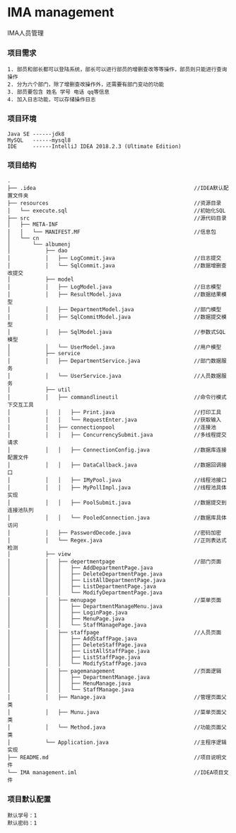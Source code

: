 # IMA management
IMA人员管理
  
### 项目需求  

    1. 部员和部长都可以登陆系统，部长可以进行部员的增删查改等等操作，部员则只能进行查询操作  
    2. 分为六个部门，除了增删查改操作外，还需要有部门变动的功能  
    3. 部员要包含 姓名 学号 电话 qq等信息  
    4. 加入日志功能，可以存储操作日志  
  
### 项目环境  

    Java SE ------jdk8  
    MySQL   ------mysql8  
    IDE     ------IntelliJ IDEA 2018.2.3 (Ultimate Edition)  

### 项目结构  

    .  
    ├── .idea                                                  //IDEA默认配置文件夹  
    ├── resources                                              //资源目录  
    │   └── execute.sql                                        //初始化SQL  
    ├── src                                                    //源代码目录  
    │   ├── META-INF                                           
    │   │   └── MANIFEST.MF                                    //信息包  
    │   └── cn                                                 
    │       └── albumenj                                       
    │           ├── dao                                          
    │           │   ├── LogCommit.java                         //日志提交  
    │           │   └── SqlCommit.java                         //数据增删查改提交  
    │           ├── model                                        
    │           │   ├── LogModel.java                          //日志模型  
    │           │   ├── ResultModel.java                       //数据结果模型  
    │           │   ├── DepartmentModel.java                   //部门模型   
    │           │   ├── SqlCommitModel.java                    //数据提交模型   
    │           │   ├── SqlModel.java                          //参数式SQL模型  
    │           │   └── UserModel.java                         //用户模型  
    │           ├── service                                      
    │           │   ├── DepartmentService.java                 //部门数据服务  
    │           │   └── UserService.java                       //人员数据服务  
    │           ├── util                                         
    │           │   ├── commandlineutil                        //命令行模式下交互工具 
    │           │   │   ├── Print.java                         //打印工具
    │           │   │   └── RequestEnter.java                  //获取输入  
    │           │   ├── connectionpool                         //连接池  
    │           │   │   ├── ConcurrencySubmit.java             //多线程提交请求  
    │           │   │   ├── ConnectionConfig.java              //数据库连接配置文件  
    │           │   │   ├── DataCallback.java                  //数据回调接口  
    │           │   │   ├── IMyPool.java                       //线程池接口  
    │           │   │   ├── MyPollImpl.java                    //线程池具体实现  
    │           │   │   ├── PoolSubmit.java                    //数据提交到连接池队列  
    │           │   │   └── PooledConnection.java              //数据库具体访问  
    │           │   ├── PasswordDecode.java                    //密码加密  
    │           │   └── Regex.java                             //正则表达式检测  
    │           ├── view                                         
    │           │   ├── depertmentpage                         //部门页面  
    │           │   │   ├── AddDepartmentPage.java              
    │           │   │   ├── DeleteDepartmentPage.java            
    │           │   │   ├── ListAllDepartmentPage.java            
    │           │   │   ├── ListDepartmentPage.java            
    │           │   │   └── ModifyDepartmentPage.java            
    │           │   ├── menupage                               //菜单页面  
    │           │   │   ├── DepartmentManageMenu.java            
    │           │   │   ├── LoginPage.java                       
    │           │   │   ├── MenuPage.java                        
    │           │   │   └── StaffManagePage.java                 
    │           │   ├── staffpage                              //人员页面  
    │           │   │   ├── AddStaffPage.java                    
    │           │   │   ├── DeleteStaffPage.java                 
    │           │   │   ├── ListAllStaffPage.java                   
    │           │   │   ├── ListStaffPage.java                   
    │           │   │   └── ModifyStaffPage.java                 
    │           │   ├── pagemanagement                         //页面逻辑  
    │           │   │   ├── DepartmentManage.java                   
    │           │   │   ├── MenuManage.java                   
    │           │   │   └── StaffManage.java                 
    │           │   ├── Manage.java                            //管理页面父类
    │           │   ├── Munu.java                              //菜单页面父类
    │           │   └── Method.java                            //功能页面父类
    │           └── Application.java                           //主程序逻辑实现  
    ├── README.md                                              //项目说明文件  
    └── IMA management.iml                                     //IDEA项目文件  
  
### 项目默认配置  

    默认学号：1  
    默认密码：1  
